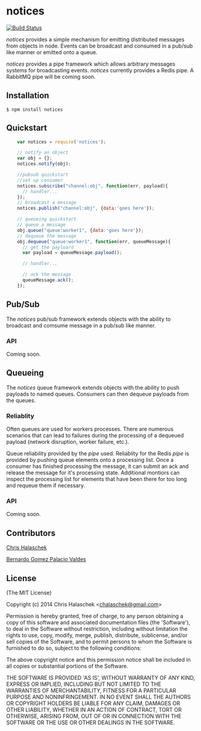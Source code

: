 notices
=======

[![Build Status](https://magnum.travis-ci.com/chalaschek/notices.png?token=GyZjnyzr4vfpqbuRo4tf&branch=master)](https://magnum.travis-ci.com/chalaschek/notices)

*notices* provides a simple mechanism for emitting distributed messages from objects in node. Events can be broadcast and consumed in a pub/sub like manner or emitted onto a queue.

*notices* provides a pipe framework which allows arbitrary messages systems for broadcasting events. *notices* currently provides a Redis pipe. A RabbitMQ pipe will be coming soon.

## Installation

    $ npm install notices


## Quickstart

```js
    var notices = require('notices');

    // notify an object
    var obj = {};
    notices.notify(obj);

    //pubsub quickstart
    //set up consumer
    notices.subscribe("channel:obj", function(err, payload){
      // handler...
    });
    // broadcast a message
    notices.publish("channel:obj", {data:'goes here'});

    // queueing quickstart
    // queue a message
    obj.queue("queue:worker1", {data:'goes here'});
    // dequeue the message
    obj.dequeue("queue:worker1", function(err, queueMessage){
      // get the payloard
      var payload = queueMessage.payload();

      // handler...

      // ack the message
      queueMessage.ack();
    });

```




## Pub/Sub

The *notices* pub/sub framework extends objects with the ability to broadcast and comsume message in a pub/sub like manner.

### API

Coming soon.


## Queueing

The *notices* queue framework extends objects with the ability to push payloads to named queues. Consumers can then dequeue payloads from the queues.

### Reliablity

Often queues are used for workers processes. There are numerous scenarios that can lead to failures during the processing of a dequeued payload (network disruption, worker failure, etc.).

Queue reliability provided by the *pipe* used. Reliablity for the Redis *pipe* is provided by pushing queue elements onto a processing list. Once a consumer has finished processing the message, it can submit an ack and release the message for it's processing state. Additional montiors can inspect the processing list for elements that have been there for too long and requeue them if necessary.

### API

Coming soon.


## Contributors

[Chris Halaschek](https://twitter.com/chalaschek)

[Bernardo Gomez Palacio Valdes](https://twitter.com/berngp)


## License

(The MIT License)

Copyright (c) 2014 Chris Halaschek &lt;chalaschek@gmail.com&gt;

Permission is hereby granted, free of charge, to any person obtaining
a copy of this software and associated documentation files (the
'Software'), to deal in the Software without restriction, including
without limitation the rights to use, copy, modify, merge, publish,
distribute, sublicense, and/or sell copies of the Software, and to
permit persons to whom the Software is furnished to do so, subject to
the following conditions:

The above copyright notice and this permission notice shall be
included in all copies or substantial portions of the Software.

THE SOFTWARE IS PROVIDED 'AS IS', WITHOUT WARRANTY OF ANY KIND,
EXPRESS OR IMPLIED, INCLUDING BUT NOT LIMITED TO THE WARRANTIES OF
MERCHANTABILITY, FITNESS FOR A PARTICULAR PURPOSE AND NONINFRINGEMENT.
IN NO EVENT SHALL THE AUTHORS OR COPYRIGHT HOLDERS BE LIABLE FOR ANY
CLAIM, DAMAGES OR OTHER LIABILITY, WHETHER IN AN ACTION OF CONTRACT,
TORT OR OTHERWISE, ARISING FROM, OUT OF OR IN CONNECTION WITH THE
SOFTWARE OR THE USE OR OTHER DEALINGS IN THE SOFTWARE.